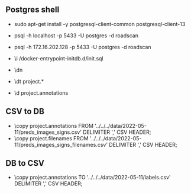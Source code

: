 ## Postgres shell
- sudo apt-get install -y postgresql-client-common postgresql-client-13
<!-- inside server -->
- psql -h localhost -p 5433 -U postgres -d roadscan
<!-- outside server -->
- psql -h 172.16.202.128 -p 5433 -U postgres -d roadscan
<!-- execute script -->
- \i /docker-entrypoint-initdb.d/init.sql
<!-- list all schemas -->
- \dn
<!-- list all tables in crowdhuman schema -->
- \dt project.*
<!-- describe table -->
- \d project.annotations

## CSV to DB
- \copy project.annotations FROM '../../../data/2022-05-11/preds_images_signs.csv' DELIMITER ',' CSV HEADER;
- \copy project.filenames FROM '../../../data/2022-05-11/preds_images_signs_filenames.csv' DELIMITER ',' CSV HEADER;

## DB to CSV
- \copy project.annotations TO '../../../data/2022-05-11/labels.csv' DELIMITER ',' CSV HEADER;
